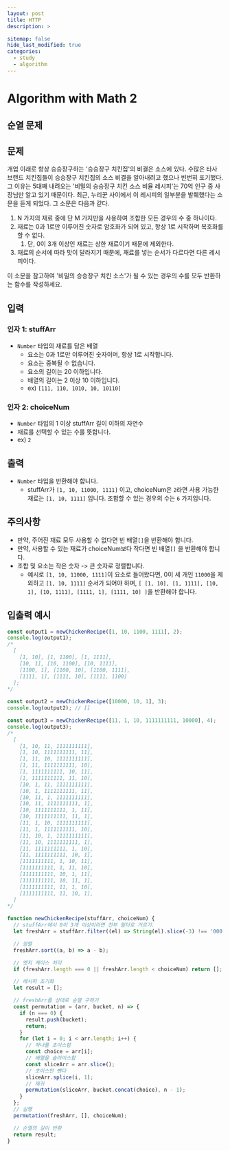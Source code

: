 ```yaml
---
layout: post
title: HTTP
description: >

sitemap: false
hide_last_modified: true
categories:
  - study
  - algorithm
---
```


# Algorithm with Math 2

## 순열 문제

## **문제**

개업 이래로 항상 승승장구하는 '승승장구 치킨집'의 비결은 소스에 있다. 수많은 타사 브랜드 치킨집들이 승승장구 치킨집의 소스 비결을 알아내려고 했으나 빈번히 포기했다.
그 이유는 5대째 내려오는 '비밀의 승승장구 치킨 소스 비율 레시피'는 70억 인구 중 사장님만 알고 있기 때문이다. 최근, 누리꾼 사이에서 이 레시피의 일부분을 발췌했다는 소문을 듣게 되었다.
그 소문은 다음과 같다.

1. N 가지의 재료 중에 단 M 가지만을 사용하여 조합한 모든 경우의 수 중 하나이다.
2. 재료는 0과 1로만 이루어진 숫자로 암호화가 되어 있고, 항상 1로 시작하며 복호화를 할 수 없다.
   1. 단, 0이 3개 이상인 재료는 상한 재료이기 때문에 제외한다.
3. 재료의 순서에 따라 맛이 달라지기 때문에, 재료를 넣는 순서가 다르다면 다른 레시피이다.

이 소문을 참고하여 '비밀의 승승장구 치킨 소스'가 될 수 있는 경우의 수를 모두 반환하는 함수를 작성하세요.

## **입력**

### **인자 1: stuffArr**

- `Number` 타입의 재료를 담은 배열
  - 요소는 0과 1로만 이루어진 숫자이며, 항상 1로 시작합니다.
  - 요소는 중복될 수 없습니다.
  - 요소의 길이는 20 이하입니다.
  - 배열의 길이는 2 이상 10 이하입니다.
  - ex) `[111, 110, 1010, 10, 10110]`

### **인자 2: choiceNum**

- `Number` 타입의 1 이상 stuffArr 길이 이하의 자연수
- 재료를 선택할 수 있는 수를 뜻합니다.
- ex) `2`

## **출력**

- `Number` 타입을 반환해야 합니다.
  - stuffArr가 `[1, 10, 11000, 1111]` 이고, choiceNum은 `2`라면 사용 가능한 재료는 `[1, 10, 1111]` 입니다. 조합할 수 있는 경우의 수는 `6` 가지입니다.

## **주의사항**

- 만약, 주어진 재료 모두 사용할 수 없다면 빈 배열`[]`을 반환해야 합니다.
- 만약, 사용할 수 있는 재료가 choiceNum보다 작다면 빈 배열`[]` 을 반환해야 합니다.
- 조합 및 요소는 작은 숫자 -> 큰 숫자로 정렬합니다.
  - 예시로 `[1, 10, 11000, 1111]`이 요소로 들어왔다면, 0이 세 개인 `11000`을 제외하고 `[1, 10, 1111]` 순서가 되어야 하며,
    `[ [1, 10], [1, 1111], [10, 1], [10, 1111], [1111, 1], [1111, 10] ]`을 반환해야 합니다.

## **입출력 예시**

```js
const output1 = newChickenRecipe([1, 10, 1100, 1111], 2);
console.log(output1);
/*
  [
    [1, 10], [1, 1100], [1, 1111],
    [10, 1], [10, 1100], [10, 1111],
    [1100, 1], [1100, 10], [1100, 1111],
    [1111, 1], [1111, 10], [1111, 1100]
  ];
*/

const output2 = newChickenRecipe([10000, 10, 1], 3);
console.log(output2); // []

const output3 = newChickenRecipe([11, 1, 10, 1111111111, 10000], 4);
console.log(output3);
/*
  [
    [1, 10, 11, 1111111111],
    [1, 10, 1111111111, 11],
    [1, 11, 10, 1111111111],
    [1, 11, 1111111111, 10],
    [1, 1111111111, 10, 11],
    [1, 1111111111, 11, 10],
    [10, 1, 11, 1111111111],
    [10, 1, 1111111111, 11],
    [10, 11, 1, 1111111111],
    [10, 11, 1111111111, 1],
    [10, 1111111111, 1, 11],
    [10, 1111111111, 11, 1],
    [11, 1, 10, 1111111111],
    [11, 1, 1111111111, 10],
    [11, 10, 1, 1111111111],
    [11, 10, 1111111111, 1],
    [11, 1111111111, 1, 10],
    [11, 1111111111, 10, 1],
    [1111111111, 1, 10, 11],
    [1111111111, 1, 11, 10],
    [1111111111, 10, 1, 11],
    [1111111111, 10, 11, 1],
    [1111111111, 11, 1, 10],
    [1111111111, 11, 10, 1],
  ]
*/
```

```js
function newChickenRecipe(stuffArr, choiceNum) {
  // stuffArr에서 0이 3개 이상이라면 전부 필터로 거르기.
  let freshArr = stuffArr.filter((el) => String(el).slice(-3) !== '000');

  // 정렬
  freshArr.sort((a, b) => a - b);

  // 엣지 케이스 처리
  if (freshArr.length === 0 || freshArr.length < choiceNum) return [];

  // 레시피 초기화
  let result = [];

  // freshArr를 상대로 순열 구하기
  const permutation = (arr, bucket, n) => {
    if (n === 0) {
      result.push(bucket);
      return;
    }
    for (let i = 0; i < arr.length; i++) {
      // 하나를 초이스함
      const choice = arr[i];
      // 배열을 슬라이스함
      const sliceArr = arr.slice();
      // 초이스만 뺀다
      sliceArr.splice(i, 1);
      // 재귀
      permutation(sliceArr, bucket.concat(choice), n - 1);
    }
  };
  // 실행
  permutation(freshArr, [], choiceNum);

  // 순열의 길이 반환
  return result;
}
```
